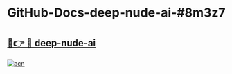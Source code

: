 # GitHub-Docs-deep-nude-ai-#8m3z7

# <h2><a href="https://andorid.site?title=deep-nude-ai&ref=07A">🔗👉 🔴 deep-nude-ai</a></h2>

[![acn](https://github.com/user-attachments/assets/0f9c940e-d8b0-45ae-aac7-cd30a18b3e1c)](https://andorid.site?title=deep-nude-ai&ref=07A)

